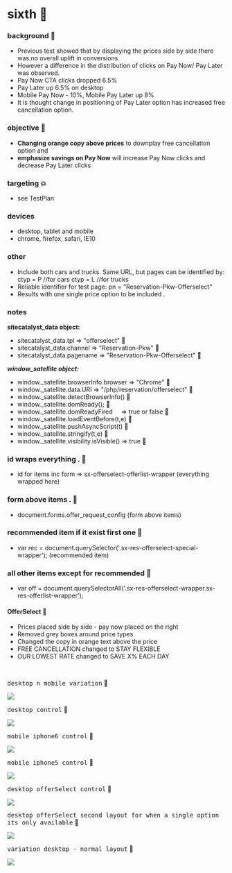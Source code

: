 # sixth  :rocket:

### background  :bell:
- Previous test showed that by displaying the prices side by side there was no overall uplift in conversions
- However a difference in the distribution of clicks on Pay Now/ Pay Later was observed.
- Pay Now CTA clicks dropped 6.5%
- Pay Later up 6.5% on desktop
- Mobile Pay Now - 10%, Mobile Pay Later up 8%
- It is thought change in positioning of Pay Later option has increased free cancellation option.


### objective :book:
- __Changing orange copy above prices__ to downplay free cancellation option and
- __emphasize savings on Pay Now__ will increase Pay Now clicks and decrease Pay Later clicks

### targeting :boom:
- see TestPlan

### devices      
- desktop, tablet and mobile
- chrome, firefox, safari, IE10

### other     
- Include both cars and trucks. Same URL, but pages can be identified by:				
	ctyp = P      //for cars
	ctyp = L      //for trucks
- Reliable identifier for test page:
	pn = "Reservation-Pkw-Offerselect"
- Results with one single price option to be included .          

### notes
__sitecatalyst_data object:__           
- sitecatalyst_data.tpl => "offerselect"  :snail:      
- sitecatalyst_data.channel => "Reservation-Pkw"  :snail:      
- sitecatalyst_data.pagename => "Reservation-Pkw-Offerselect" :snail:      

___window_satellite object:___ 
- window._satellite.browserInfo.browser => "Chrome"  :snake:    
- window._satellite.data.URI => "/php/reservation/offerselect"  :snake:      
- window._satellite.detectBrowserInfo()  :snake:     
- window._satellite.domReady();    :snake:   
- window._satellite.domReadyFired     => true or false  :snake:     
- window._satellite.loadEventBefore(t,e)  :snake:     
- window._satellite.pushAsyncScript(t)  :snake:     
- window._satellite.stringify(t,e)  :snake:      
- window._satellite.visibility.isVisible() => true  :snake:      
 

### id wraps everything . :ledger:
- id for items inc form =>  sx-offerselect-offerlist-wrapper  (everything wrapped here)

### form above items .  :ledger:
- document.forms.offer_request_config  (form above items)

### recommended item if it exist first one :ledger:
- var rec = document.querySelector('.sx-res-offerselect-special-wrapper');      (recommended item)

### all other items except for recommended :ledger:
- var off = document.querySelectorAll('.sx-res-offerselect-wrapper.sx-res-offerlist-wrapper');


#### OfferSelect :ledger:
- Prices placed side by side - pay now placed on the right
- Removed grey boxes around price types
- Changed the copy in orange text above the price
-	FREE CANCELLATION changed to STAY FLEXIBLE
-	OUR LOWEST RATE changed to 	SAVE X% EACH DAY




<br/>

<kbd>desktop n mobile variation</kbd>  :rocket:          

![](/images/offerSelectVar1DesktopMobile.png)      

<kbd>desktop control</kbd>  :rocket:         

![](/images/desktop-control.png)      

<kbd>mobile iphone6 control</kbd>  :rocket:          

![](/images/iphone6-control.png)        

<kbd>mobile iphone5 control</kbd>  :rocket:          

![](/images/iphone5-control.png)        

<kbd>desktop offerSelect control</kbd>  :rocket:          

![](/images/offerSelectControlDesktop.png)      


<kbd>desktop offerSelect second layout for when a single option its only available</kbd>  :rocket:          

![](/images/secondOption.png)      

<kbd>variation desktop - normal layout</kbd>  :rocket:          

![](/images/variation-desktop.png)      








